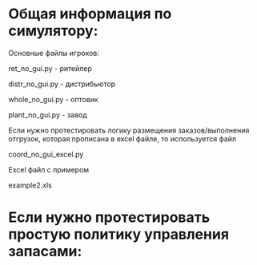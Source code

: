 # Общая информация по симулятору:
Основные файлы игроков:

ret_no_gui.py - ритейлер

distr_no_gui.py - дистрибьютор

whole_no_gui.py - оптовик

plant_no_gui.py - завод

Если нужно протестировать логику размещения заказов/выполнения отгрузок, которая прописана в excel файле, то используется файл 

coord_no_gui_excel.py

Excel файл с примером

example2.xls

# Если нужно протестировать простую политику управления запасами:
